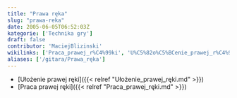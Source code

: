 ```yaml
---
title: "Prawa ręka"
slug: "prawa-reka"
date: 2005-06-05T06:52:03Z
kategorie: ['Technika gry']
draft: false
contributor: 'MaciejBlizinski'
wikilinks: ['Praca_prawej_r%C4%99ki', 'U%C5%82o%C5%BCenie_prawej_r%C4%99ki']
aliases: ['/gitara/Prawa_ręka']
---
```

  - [Ułożenie prawej ręki]({{< relref "Ułożenie_prawej_ręki.md" >}})
  - [Praca prawej ręki]({{< relref "Praca_prawej_ręki.md" >}})

